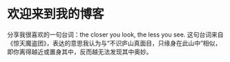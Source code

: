 # 欢迎来到我的博客
分享我很喜欢的一句台词：the closer you look, the less you see. 这句台词来自《惊天魔盗团》，表达的意思我认为与“不识庐山真面目，只缘身在此山中”相似，即你离得越近或置身其中，反而越无法发现其中奥妙。
